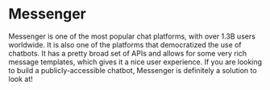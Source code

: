 # Messenger

Messenger is one of the most popular chat platforms, with over 1.3B users worldwide. It is also one of the platforms that democratized the use of chatbots. It has a pretty broad set of APIs and allows for some very rich message templates, which gives it a nice user experience. If you are looking to build a publicly-accessible chatbot, Messenger is definitely a solution to look at!
